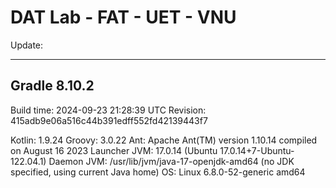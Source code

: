# DAT Lab - FAT - UET - VNU

Update: 

------------------------------------------------------------
Gradle 8.10.2
------------------------------------------------------------

Build time:    2024-09-23 21:28:39 UTC
Revision:      415adb9e06a516c44b391edff552fd42139443f7

Kotlin:        1.9.24
Groovy:        3.0.22
Ant:           Apache Ant(TM) version 1.10.14 compiled on August 16 2023
Launcher JVM:  17.0.14 (Ubuntu 17.0.14+7-Ubuntu-122.04.1)
Daemon JVM:    /usr/lib/jvm/java-17-openjdk-amd64 (no JDK specified, using current Java home)
OS:            Linux 6.8.0-52-generic amd64

